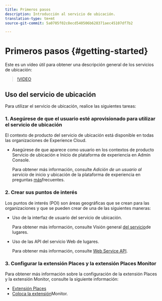 ```yaml
---
title: Primeros pasos
description: Introducción al servicio de ubicación.
translation-type: tm+mt
source-git-commit: 5a0705f02c8ecd540506b628371aec45107df7b2

---
```



# Primeros pasos {#getting-started}

Este es un vídeo útil para obtener una descripción general de los servicios de ubicación:

>[!VIDEO](https://www.youtube.com/watch?v=aV6i_ayxWCw)

## Uso del servicio de ubicación

Para utilizar el servicio de ubicación, realice las siguientes tareas:

### 1. Asegúrese de que el usuario esté aprovisionado para utilizar el servicio de ubicación

El contexto de producto del servicio de ubicación está disponible en todas las organizaciones de Experience Cloud.

* Asegúrese de que aparece como usuario en los contextos de producto Servicio de ubicación e Inicio de plataforma de experiencia en Admin Console.

   Para obtener más información, consulte *Adición de un usuario al servicio* de inicio y ubicación de la plataforma de experiencia en preguntas [más](/help/places-gain-access.md)frecuentes.


### 2. Crear sus puntos de interés

Los puntos de interés (POI) son áreas geográficas que se crean para las organizaciones y que se pueden crear de una de las siguientes maneras:

* Uso de la interfaz de usuario del servicio de ubicación.

   Para obtener más información, consulte Visión general [del servicio](/help/poi-mgmt-ui/places-services-overview.md)de lugares.

* Uso de las API del servicio Web de lugares.

   Para obtener más información, consulte [Web Service API](/help/web-service-api/places-web-services.md).


### 3. Configurar la extensión Places y la extensión Places Monitor

Para obtener más información sobre la configuración de la extensión Places y la extensión Monitor, consulte la siguiente información:

* [Extensión Places](/help/places-ext-aep-sdks/places-extension/places-extension.md)
* [Coloca la extensión](/help/places-ext-aep-sdks/places-monitor-extension/places-monitor-extension.md)Monitor.
